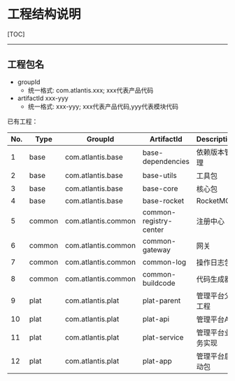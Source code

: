 # 工程结构说明

[TOC]

---

## 工程包名

- groupId
  - 统一格式: com.atlantis.xxx; xxx代表产品代码
- artifactId xxx-yyy
  - 统一格式: xxx-yyy; xxx代表产品代码,yyy代表模块代码

已有工程：

| No. | Type | GroupId | ArtifactId | Description |
| --- | --- | --- | --- | --- |
| 1 | base | com.atlantis.base | base-dependencies | 依赖版本管理 |
| 2 | base | com.atlantis.base | base-utils | 工具包 |
| 3 | base | com.atlantis.base | base-core | 核心包 |
| 4 | base | com.atlantis.base | base-rocket | RocketMQ |
| 5 | common | com.atlantis.common | common-registry-center | 注册中心 |
| 6 | common | com.atlantis.common | common-gateway | 网关 |
| 7 | common | com.atlantis.common | common-log | 操作日志包 |
| 8 | common | com.atlantis.common | common-buildcode | 代码生成器 |
| 9 | plat | com.atlantis.plat | plat-parent | 管理平台父工程 |
| 10 | plat | com.atlantis.plat | plat-api | 管理平台API |
| 11 | plat | com.atlantis.plat | plat-service | 管理平台业务实现 |
| 12 | plat | com.atlantis.plat | plat-app | 管理平台启动包 |

